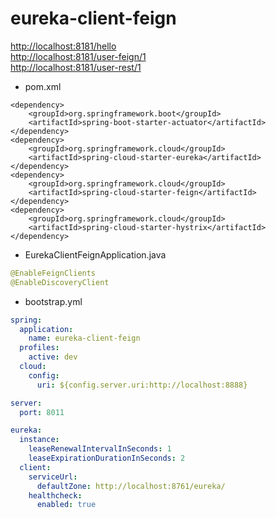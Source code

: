 # eureka-client-feign
<http://localhost:8181/hello>  
<http://localhost:8181/user-feign/1>  
<http://localhost:8181/user-rest/1>

* pom.xml

``` maven
<dependency>
	<groupId>org.springframework.boot</groupId>
	<artifactId>spring-boot-starter-actuator</artifactId>
</dependency>
<dependency>
	<groupId>org.springframework.cloud</groupId>
	<artifactId>spring-cloud-starter-eureka</artifactId>
</dependency>
<dependency>
	<groupId>org.springframework.cloud</groupId>
	<artifactId>spring-cloud-starter-feign</artifactId>
</dependency>
<dependency>
	<groupId>org.springframework.cloud</groupId>
	<artifactId>spring-cloud-starter-hystrix</artifactId>
</dependency>
```

* EurekaClientFeignApplication.java
``` java
@EnableFeignClients
@EnableDiscoveryClient
```

* bootstrap.yml

``` yml
spring:
  application:
    name: eureka-client-feign
  profiles:
    active: dev
  cloud:
    config:
      uri: ${config.server.uri:http://localhost:8888}   

server:
  port: 8011

eureka:
  instance:
    leaseRenewalIntervalInSeconds: 1
    leaseExpirationDurationInSeconds: 2
  client:
    serviceUrl:
      defaultZone: http://localhost:8761/eureka/
    healthcheck:
      enabled: true
```